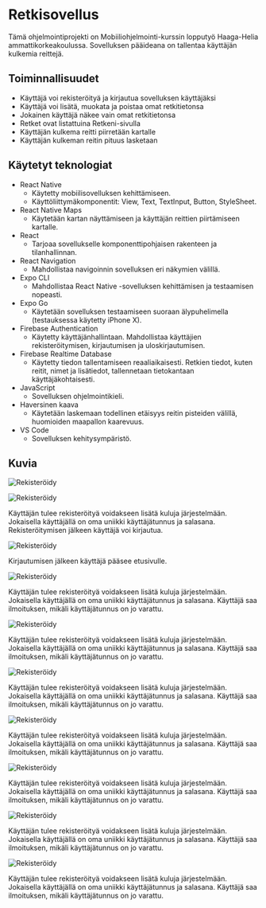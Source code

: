 # Retkisovellus

Tämä ohjelmointiprojekti on Mobiiliohjelmointi-kurssin lopputyö Haaga-Helia ammattikorkeakoulussa. Sovelluksen pääideana on tallentaa käyttäjän kulkemia reittejä.

## Toiminnallisuudet
- Käyttäjä voi rekisteröityä ja kirjautua sovelluksen käyttäjäksi
- Käyttäjä voi lisätä, muokata ja poistaa omat retkitietonsa
- Jokainen käyttäjä näkee vain omat retkitietonsa
- Retket ovat listattuina Retkeni-sivulla
- Käyttäjän kulkema reitti piirretään kartalle
- Käyttäjän kulkeman reitin pituus lasketaan

## Käytetyt teknologiat
- React Native
  - Käytetty mobiilisovelluksen kehittämiseen.
  - Käyttöliittymäkomponentit: View, Text, TextInput, Button, StyleSheet.
- React Native Maps
  - Käytetään kartan näyttämiseen ja käyttäjän reittien piirtämiseen kartalle.
- React
  - Tarjoaa sovellukselle komponenttipohjaisen rakenteen ja tilanhallinnan.
- React Navigation
  - Mahdollistaa navigoinnin sovelluksen eri näkymien välillä.
- Expo CLI
  - Mahdollistaa React Native -sovelluksen kehittämisen ja testaamisen nopeasti.
- Expo Go
  - Käytetään sovelluksen testaamiseen suoraan älypuhelimella (testauksessa käytetty iPhone X).
- Firebase Authentication
  - Käytetty käyttäjänhallintaan. Mahdollistaa käyttäjien rekisteröitymisen, kirjautumisen ja uloskirjautumisen.
- Firebase Realtime Database
  - Käytetty tiedon tallentamiseen reaaliaikaisesti. Retkien tiedot, kuten reitit, nimet ja lisätiedot, tallennetaan tietokantaan käyttäjäkohtaisesti.
- JavaScript
  - Sovelluksen ohjelmointikieli.
- Haversinen kaava
  - Käytetään laskemaan todellinen etäisyys reitin pisteiden välillä, huomioiden maapallon kaarevuus.
- VS Code
  - Sovelluksen kehitysympäristö.

## Kuvia

![Rekisteröidy](images/IMG_1280.PNG)
<p></p>
<p></p>

![Rekisteröidy](images/IMG_1279.PNG)
<p></p>
Käyttäjän tulee rekisteröityä voidakseen lisätä kuluja järjestelmään. Jokaisella käyttäjällä on oma uniikki käyttäjätunnus ja salasana. Rekisteröitymisen
jälkeen käyttäjä voi kirjautua.
<p></p>

![Rekisteröidy](images/IMG_1277.PNG)
<p></p>
Kirjautumisen jälkeen käyttäjä pääsee etusivulle.
<p></p>

![Rekisteröidy](images/IMG_1281.PNG)
<p></p>
Käyttäjän tulee rekisteröityä voidakseen lisätä kuluja järjestelmään. Jokaisella käyttäjällä on oma uniikki käyttäjätunnus ja salasana. Käyttäjä saa
ilmoituksen, mikäli käyttäjätunnus on jo varattu.
<p></p>

![Rekisteröidy](images/IMG_1282.PNG)
<p></p>
Käyttäjän tulee rekisteröityä voidakseen lisätä kuluja järjestelmään. Jokaisella käyttäjällä on oma uniikki käyttäjätunnus ja salasana. Käyttäjä saa
ilmoituksen, mikäli käyttäjätunnus on jo varattu.
<p></p>

![Rekisteröidy](images/IMG_1283.PNG)
<p></p>
Käyttäjän tulee rekisteröityä voidakseen lisätä kuluja järjestelmään. Jokaisella käyttäjällä on oma uniikki käyttäjätunnus ja salasana. Käyttäjä saa
ilmoituksen, mikäli käyttäjätunnus on jo varattu.
<p></p>

![Rekisteröidy](images/IMG_1284.PNG)
<p></p>
Käyttäjän tulee rekisteröityä voidakseen lisätä kuluja järjestelmään. Jokaisella käyttäjällä on oma uniikki käyttäjätunnus ja salasana. Käyttäjä saa
ilmoituksen, mikäli käyttäjätunnus on jo varattu.
<p></p>

![Rekisteröidy](images/IMG_1285.PNG)
<p></p>
Käyttäjän tulee rekisteröityä voidakseen lisätä kuluja järjestelmään. Jokaisella käyttäjällä on oma uniikki käyttäjätunnus ja salasana. Käyttäjä saa
ilmoituksen, mikäli käyttäjätunnus on jo varattu.
<p></p>

![Rekisteröidy](images/IMG_1286.PNG)
<p></p>
Käyttäjän tulee rekisteröityä voidakseen lisätä kuluja järjestelmään. Jokaisella käyttäjällä on oma uniikki käyttäjätunnus ja salasana. Käyttäjä saa
ilmoituksen, mikäli käyttäjätunnus on jo varattu.
<p></p>

![Rekisteröidy](images/IMG_1287.PNG)
<p></p>
Käyttäjän tulee rekisteröityä voidakseen lisätä kuluja järjestelmään. Jokaisella käyttäjällä on oma uniikki käyttäjätunnus ja salasana. Käyttäjä saa
ilmoituksen, mikäli käyttäjätunnus on jo varattu.
<p></p>
